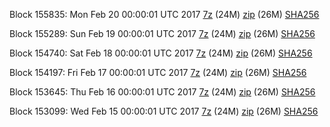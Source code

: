 Block 155835: Mon Feb 20 00:00:01 UTC 2017 [7z](https://transfer.sh/chGWs/bootstrap.dat.20170220.7z) (24M) [zip](https://transfer.sh/qWnu3/bootstrap.dat.20170220.zip) (26M) [SHA256](https://transfer.sh/1NAFK/sha256.txt)

Block 155289: Sun Feb 19 00:00:01 UTC 2017 [7z](https://transfer.sh/OnPk/bootstrap.dat.20170219.7z) (24M) [zip](https://transfer.sh/RzBUj/bootstrap.dat.20170219.zip) (26M) [SHA256](https://transfer.sh/16bEQx/sha256.txt)

Block 154740: Sat Feb 18 00:00:01 UTC 2017 [7z](https://transfer.sh/ZQ7e5/bootstrap.dat.20170218.7z) (24M) [zip](https://transfer.sh/wnVAH/bootstrap.dat.20170218.zip) (26M) [SHA256](https://transfer.sh/pMbxm/sha256.txt)

Block 154197: Fri Feb 17 00:00:01 UTC 2017 [7z](https://transfer.sh/lDTyp/bootstrap.dat.20170217.7z) (24M) [zip](https://transfer.sh/slMjb/bootstrap.dat.20170217.zip) (26M) [SHA256](https://transfer.sh/15XiyL/sha256.txt)

Block 153645: Thu Feb 16 00:00:01 UTC 2017 [7z](https://transfer.sh/62Fmh/bootstrap.dat.20170216.7z) (24M) [zip](https://transfer.sh/O6BEC/bootstrap.dat.20170216.zip) (26M) [SHA256](https://transfer.sh/fMdtS/sha256.txt)

Block 153099: Wed Feb 15 00:00:01 UTC 2017 [7z](https://transfer.sh/12ELRC/bootstrap.dat.20170215.7z) (24M) [zip](https://transfer.sh/MVAyH/bootstrap.dat.20170215.zip) (26M) [SHA256](https://transfer.sh/TnI8S/sha256.txt)
